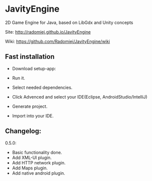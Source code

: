 # JavityEngine
2D Game Engine for Java, based on LibGdx and Unity concepts

Site: http://radomiej.github.io/JavityEngine

Wiki: https://github.com/Radomiej/JavityEngine/wiki

## Fast installation

* Download setup-app: 

* Run it.

* Select needed dependencies.

* Click Advenced and select your IDE(Eclipse, AndroidStudio/IntelliJ)

* Generate project.

* Import into your IDE.


## Changelog:
0.5.0:
* Basic functionality done.
* Add XML-UI plugin.
* Add HTTP network plugin.
* Add Maps plugin.
* Add native android plugin.
